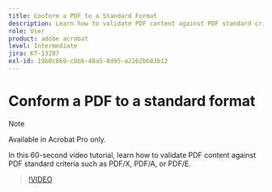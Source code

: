 ```yaml
---
title: Conform a PDF to a Standard Format
description: Learn how to validate PDF content against PDF standard criteria such as PDF/X, PDF/A, or PDF/E
role: User
product: adobe acrobat
level: Intermediate
jira: KT-13287
exl-id: 19b0c869-cbbb-48a5-8d95-a2262bb83b12
---
```

# Conform a PDF to a standard format

>[!NOTE]
>
>Available in Acrobat Pro only.

In this 60-second video tutorial, learn how to validate PDF content against PDF standard criteria such as PDF/X, PDF/A, or PDF/E.

>[!VIDEO](https://video.tv.adobe.com/v/3409906?quality=12&learn=on&hidetitle=true)
